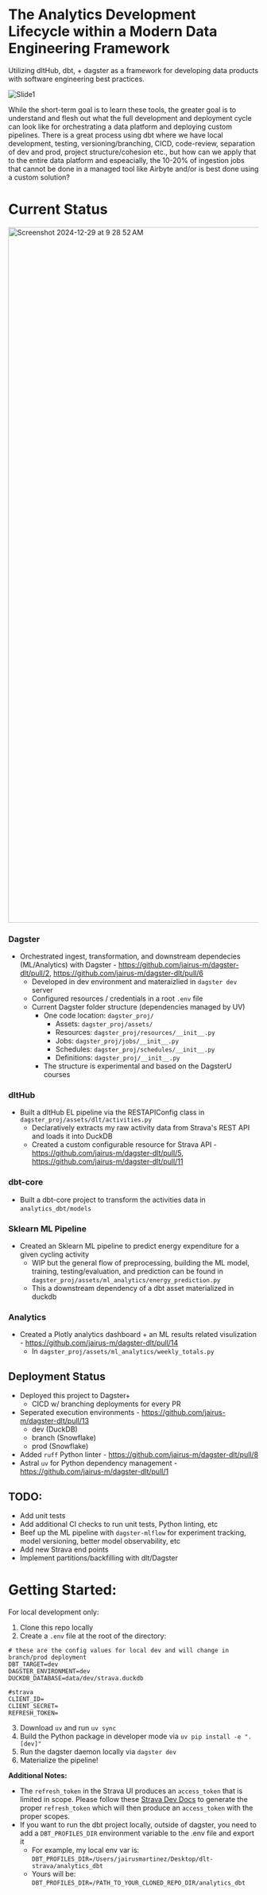# The Analytics Development Lifecycle within a Modern Data Engineering Framework

Utilizing dltHub, dbt, + dagster as a framework for developing data products with software engineering best practices. 

![Slide1](https://github.com/user-attachments/assets/4f0025b5-c203-424f-96a6-5be81f61c844)



While the short-term goal is to learn these tools, the greater goal is to understand and flesh out what the full development and deployment cycle can look like for orchestrating a data platform and deploying custom pipelines. There is a great process using dbt where we have local development, testing, versioning/branching, CICD, code-review, separation of dev and prod, project structure/cohesion etc., but how can we apply that to the entire data platform and espeacially, the 10-20% of ingestion jobs that cannot be done in a managed tool like Airbyte and/or is best done using a custom solution?

# Current Status
<img width="1400" alt="Screenshot 2024-12-29 at 9 28 52 AM" src="https://github.com/user-attachments/assets/b648c30c-3452-443b-8d1a-a54bfa236df8" />

### Dagster
- Orchestrated ingest, transformation, and downstream dependecies (ML/Analytics) with Dagster - https://github.com/jairus-m/dagster-dlt/pull/2, https://github.com/jairus-m/dagster-dlt/pull/6
  - Developed in dev environment and materaizlied in `dagster dev` server
  - Configured resources / credentials in a root `.env` file
  - Current Dagster folder structure (dependencies managed by UV)
    - One code location: `dagster_proj/` 
      - Assets: `dagster_proj/assets/`
      - Resources: `dagster_proj/resources/__init__.py`
      - Jobs: `dagster_proj/jobs/__init__.py`
      - Schedules: `dagster_proj/schedules/__init__.py`
      - Definitions: `dagster_proj/__init__.py`
    - The structure is experimental and based on the DagsterU courses
### dltHub
- Built a dltHub EL pipeline via the RESTAPIConfig class in `dagster_proj/assets/dlt/activities.py`
  - Declaratively extracts my raw activity data from Strava's REST API and loads it into DuckDB
  - Created a custom configurable resource for Strava API - https://github.com/jairus-m/dagster-dlt/pull/5, https://github.com/jairus-m/dagster-dlt/pull/11
### dbt-core
- Built a dbt-core project to transform the activities data in `analytics_dbt/models`
### Sklearn ML Pipeline
- Created an Sklearn ML pipeline to predict energy expenditure for a given cycling activity
  - WIP but the general flow of preprocessing, building the ML model, training, testing/evaluation, and prediction can be found in `dagster_proj/assets/ml_analytics/energy_prediction.py`
  - This a downstream dependency of a dbt asset materialized in duckdb
### Analytics
- Created a Plotly analytics dashboard + an ML results related visulization - https://github.com/jairus-m/dagster-dlt/pull/14
  - In `dagster_proj/assets/ml_analytics/weekly_totals.py` 

## Deployment Status
- Deployed this project to Dagster+ 
  - CICD w/ branching deployments for every PR
- Seperated execution environments - https://github.com/jairus-m/dagster-dlt/pull/13
  - dev (DuckDB)
  - branch (Snowflake)
  - prod (Snowflake)
- Added `ruff` Python linter - https://github.com/jairus-m/dagster-dlt/pull/8
- Astral `uv` for Python dependency management - https://github.com/jairus-m/dagster-dlt/pull/1

## TODO:
- Add unit tests
- Add additional CI checks to run unit tests, Python linting, etc
- Beef up the ML pipeline with `dagster-mlflow` for experiment tracking, model versioning, better model observability, etc
- Add new Strava end points
- Implement partitions/backfilling with dlt/Dagster

# Getting Started:

For local development only:

1. Clone this repo locally
2. Create a `.env` file at the root of the directory:
  ```
  # these are the config values for local dev and will change in branch/prod deployment
  DBT_TARGET=dev
  DAGSTER_ENVIRONMENT=dev
  DUCKDB_DATABASE=data/dev/strava.duckdb

  #strava
  CLIENT_ID= 
  CLIENT_SECRET=
  REFRESH_TOKEN=
  ```
3. Download `uv` and run `uv sync`
4. Build the Python package in developer mode via `uv pip install -e ".[dev]"`
5. Run the dagster daemon locally via `dagster dev`
6. Materialize the pipeline!

__Additional Notes:__ 
- The `refresh_token` in the Strava UI produces an `access_token` that is limited in scope. Please follow these [Strava Dev Docs](https://developers.strava.com/docs/getting-started/#oauth) to generate the proper `refresh_token` which will then produce an `access_token` with the proper scopes.
- If you want to run the dbt project locally, outside of dagster, you need to add a `DBT_PROFILES_DIR` environment variable to the .env file and export it
  - For example, my local env var is: `DBT_PROFILES_DIR=/Users/jairusmartinez/Desktop/dlt-strava/analytics_dbt`
  - Yours will be: `DBT_PROFILES_DIR=/PATH_TO_YOUR_CLONED_REPO_DIR/analytics_dbt`
